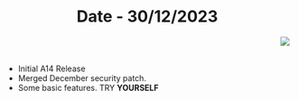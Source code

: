 <h1 align="center">Date - 30/12/2023</h1>

<img src="https://github.com/SuperiorOS-Devices/changelogs/assets/29405483/9520ea3a-82c0-4517-ae6b-2291d0ee026c" align="right">

&nbsp;  
&nbsp;  

- Initial A14 Release
- Merged December security patch. 
- Some basic features. TRY **YOURSELF**